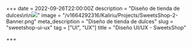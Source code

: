 +++
date = 2022-09-26T22:00:00Z
description = "Diseño de tienda de dulces\n\n![](https://res.cloudinary.com/ddtcgm4kc/image/upload/v1664292317/Kaliriu/Projects/SweetsShop-3-Homepage.png)"
image = "/v1664292316/Kaliriu/Projects/SweetsShop-2-Banner.png"
meta_description = "Diseño de tienda de dulces"
slug = "sweetshop-ui-ux"
tag = ["UI", "UX"]
title = "Diseño UI/UX - SweetsShop"

+++
